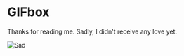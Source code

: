 # GIFbox

Thanks for reading me. Sadly, I didn't receive any love yet.

![Sad](https://media.giphy.com/media/9Y5BbDSkSTiY8/giphy.gif)
